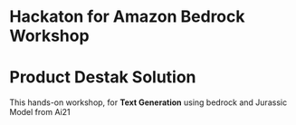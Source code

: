 # Hackaton for Amazon Bedrock Workshop

# Product Destak Solution
This hands-on workshop, for  **Text Generation** using bedrock and Jurassic Model from Ai21
